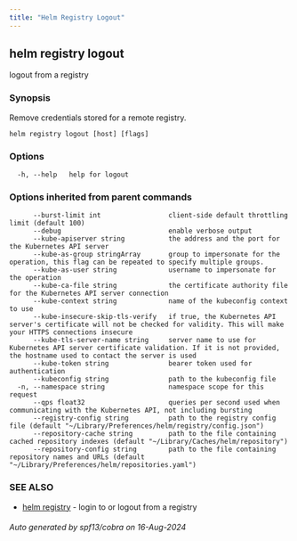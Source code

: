 ```yaml
---
title: "Helm Registry Logout"
---
```


## helm registry logout

logout from a registry

### Synopsis


Remove credentials stored for a remote registry.


```
helm registry logout [host] [flags]
```

### Options

```
  -h, --help   help for logout
```

### Options inherited from parent commands

```
      --burst-limit int                 client-side default throttling limit (default 100)
      --debug                           enable verbose output
      --kube-apiserver string           the address and the port for the Kubernetes API server
      --kube-as-group stringArray       group to impersonate for the operation, this flag can be repeated to specify multiple groups.
      --kube-as-user string             username to impersonate for the operation
      --kube-ca-file string             the certificate authority file for the Kubernetes API server connection
      --kube-context string             name of the kubeconfig context to use
      --kube-insecure-skip-tls-verify   if true, the Kubernetes API server's certificate will not be checked for validity. This will make your HTTPS connections insecure
      --kube-tls-server-name string     server name to use for Kubernetes API server certificate validation. If it is not provided, the hostname used to contact the server is used
      --kube-token string               bearer token used for authentication
      --kubeconfig string               path to the kubeconfig file
  -n, --namespace string                namespace scope for this request
      --qps float32                     queries per second used when communicating with the Kubernetes API, not including bursting
      --registry-config string          path to the registry config file (default "~/Library/Preferences/helm/registry/config.json")
      --repository-cache string         path to the file containing cached repository indexes (default "~/Library/Caches/helm/repository")
      --repository-config string        path to the file containing repository names and URLs (default "~/Library/Preferences/helm/repositories.yaml")
```

### SEE ALSO

* [helm registry](helm_registry.md)	 - login to or logout from a registry

###### Auto generated by spf13/cobra on 16-Aug-2024
